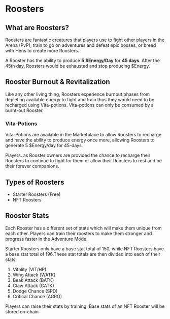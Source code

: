 # Roosters

## What are Roosters?

Roosters are fantastic creatures that players use to fight other players in the Arena (PvP), train to go on adventures and defeat epic bosses, or breed with Hens to create more Roosters.

A Rooster has the ability to produce **5** **$Energy/Day** for **45 days**. After the 45th day, Roosters would be exhausted and stop producing $Energy.

## Rooster Burnout & Revitalization

Like any other living thing, Roosters experience burnout phases from depleting available energy to fight and train thus they would need to be recharged using Vita-potions. Vita-potions can only be consumed by a burnt-out Rooster.

### Vita-Potions

Vita-Potions are available in the Marketplace to allow Roosters to recharge and have the ability to produce energy once more, allowing Roosters to generate 5 $Energy/day for 45-days.

Players. as Rooster owners are provided the chance to recharge their Roosters to continue to fight for them or allow their Roosters to rest and be their forever companions.

## Types of Roosters

- Starter Roosters (Free)
- NFT Roosters

## Rooster Stats

Each Rooster has a different set of stats which will make them unique from each other. Players can train their roosters to make them stronger and progress faster in the Adventure Mode.

Starter Roosters only have a base stat total of 150, while NFT Roosters have a base stat total of 196.These stat totals are then divided into each of their stats:

1. Vitality (VIT/HP)&#x20;
2. Wing Attack (WATK)&#x20;
3. Beak Attack (BATK)&#x20;
4. Claw Attack (CATK)&#x20;
5. Dodge Chance (SPD)&#x20;
6. Critical Chance (AGRO)&#x20;

Players can raise their stats by training. Base stats of an NFT Rooster will be stored on-chain
